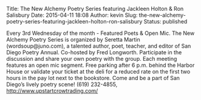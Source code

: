 Title: The New Alchemy Poetry Series featuring Jackleen Holton & Ron Salisbury
Date: 2015-04-11 18:08
Author: kevin
Slug: the-new-alchemy-poetry-series-featuring-jackleen-holton-ron-salisbury
Status: published

Every 3rd Wednesday of the month - Featured Poets & Open Mic. The New Alchemy Poetry Series is organized by Seretta Martin (wordsoup\@juno.com), a talented author, poet, teacher, and editor of San Diego Poetry Annual. Co-hosted by Fred Longworth. Participate in the discussion and share your own poetry with the group. Each meeting features an open mic segment. Free parking after 6 p.m. behind the Harbor House or validate your ticket at the deli for a reduced rate on the first two hours in the pay lot next to the bookstore. Come and be a part of San Diego’s lively poetry scene! (619) 232-4855, http://www.upstartcrowtrading.com/
